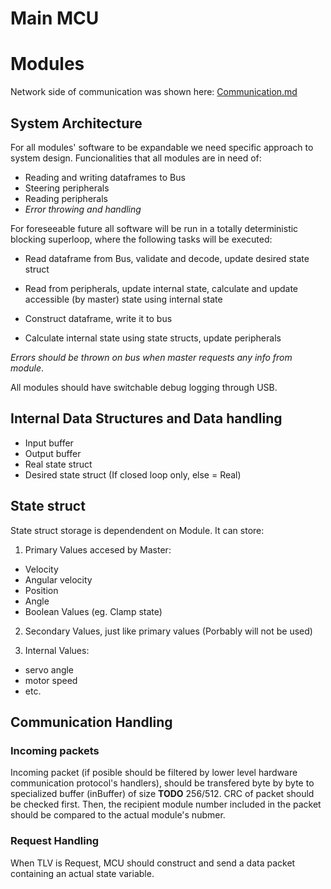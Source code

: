 # Main MCU




# Modules

Network side of communication was shown here: [Communication.md](/Communication.md)

## System Architecture

For all modules' software to be expandable we need specific approach to system design.
Funcionalities that all modules are in need of:

- Reading and writing dataframes to Bus
- Steering peripherals
- Reading peripherals
- _Error throwing and handling_

For foreseeable future all software will be run in a totally deterministic blocking superloop, where the following tasks will be executed:

- Read dataframe from Bus, validate and decode, update desired state struct

- Read from peripherals, update internal state, calculate and update accessible (by master) state using internal state

- Construct dataframe, write it to bus

- Calculate internal state using state structs, update peripherals


_Errors should be thrown on bus when master requests any info from module_.

All modules should have switchable debug logging through USB.

## Internal Data Structures and Data handling

- Input buffer
- Output buffer
- Real state struct
- Desired state struct (If closed loop only, else = Real)

## State struct

State struct storage is dependendent on Module.
It can store:
1. Primary Values accesed by Master:

- Velocity
- Angular velocity
- Position
- Angle
- Boolean Values (eg. Clamp state)

2. Secondary Values, just like primary values (Porbably will not be used)

3. Internal Values:

- servo angle
- motor speed
- etc.

## Communication Handling

### Incoming packets

Incoming packet (if posible should be filtered by lower level hardware communication protocol's handlers), should be transfered byte by byte to specialized buffer (inBuffer) of size **TODO** 256/512. 
CRC of packet should be checked first. Then, the recipient module number included in the packet should be compared to the actual module's nubmer.

### Request Handling

When TLV is Request, MCU should construct and send a data packet containing an actual state variable.
